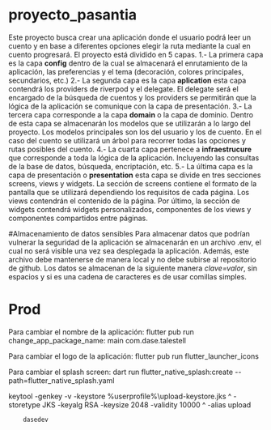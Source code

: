 # proyecto_pasantia

Este proyecto busca crear una aplicación donde el usuario podrá leer un cuento y en base a diferentes opciones elegir la ruta mediante la cual en cuento progresará.
El proyecto está dividido en 5 capas.
1.- La primera capa es la capa **config** dentro de la cual se almacenará el enrutamiento de la aplicación, 
        las preferencias y el tema (decoración, colores principales, secundarios, etc.)
2.- La segunda capa es la capa **aplication** esta capa contendrá los providers de riverpod y el delegate.
        El delegate será el encargado de la búsqueda de cuentos y los providers se permitirán que la lógica de la aplicación se comunique con la capa de presentación.
3.- La tercera capa corresponde a la capa **domain** o la capa de dominio. 
        Dentro de esta capa se almacenarán los modelos que se utilizarán a lo largo del proyecto. Los modelos principales son los del usuario y 
        los de cuento. En el caso del cuento se utilizará un árbol para recorrer todas las opciones y rutas posibles del cuento.
4.- La cuarta capa pertenece a **infraestrucure** que corresponde a toda la lógica de la aplicación. Incluyendo las consultas
        de la base de datos, búsqueda, encriptación, etc.
5.- La última capa es la capa de presentación o **presentation** esta capa se divide en tres secciones screens, views y widgets.
        La sección de screens contiene el formato de la pantalla que se utilizará dependiendo los requisitos de cada página.
        Los views contendrán el contenido de la página. Por último, la sección de widgets contendrá widgets personalizados,
        componentes de los views y componentes compartidos entre páginas.

#Almacenamiento de datos sensibles
Para almacenar datos que podrían vulnerar la seguridad de la aplicación se almacenarán en un archivo .env,
el cual no será visible una vez sea desplegada la aplicación. Además, este archivo debe mantenerse de manera local y no debe subirse al 
repositorio de github. Los datos se almacenan de la siguiente manera *clave=valor*, sin espacios y si es una cadena de caracteres
es de usar comillas simples.

# Prod
Para cambiar el nombre de la aplicación:
flutter pub run change_app_package_name: main com.dase.talestell

Para cambiar el logo de la aplicación:
flutter pub run flutter_launcher_icons

Para cambiar el splash screen:
dart run flutter_native_splash:create --path=flutter_native_splash.yaml

keytool -genkey -v -keystore %userprofile%\upload-keystore.jks ^
        -storetype JKS -keyalg RSA -keysize 2048 -validity 10000 ^
        -alias upload

        dasedev